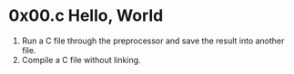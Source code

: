 # 0x00.c Hello, World
1. Run a C file through the preprocessor and save the result into another file.
2. Compile a C file without linking.
